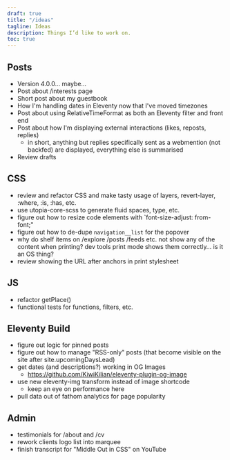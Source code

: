 ```yaml
---
draft: true
title: "/ideas"
tagline: Ideas
description: Things I’d like to work on.
toc: true
---
```


## Posts

- Version 4.0.0… maybe…
- Post about /interests page
- Short post about my guestbook
- How I'm handling dates in Eleventy now that I've moved timezones
- Post about using RelativeTimeFormat as both an Eleventy filter and front end
- Post about how I'm displaying external interactions (likes, reposts, replies)
    - in short, anything but replies specifically sent as a webmention (not backfed) are displayed, everything else is summarised
- Review drafts

## CSS

- review and refactor CSS and make tasty usage of layers, revert-layer, :where, :is, :has, etc.
- use utopia-core-scss to generate fluid spaces, type, etc.
- figure out how to resize code elements with `font-size-adjust: from-font;"
- figure out how to de-dupe `navigation__list` for the popover
- why do shelf items on /explore /posts /feeds etc. not show any of the content when printing? dev tools print mode shows them correctly… is it an OS thing?
- review showing the URL after anchors in print stylesheet

## JS

- refactor getPlace()
- functional tests for functions, filters, etc.

## Eleventy Build

- figure out logic for pinned posts
- figure out how to manage "RSS-only" posts (that become visible on the site after site.upcomingDaysLead)
- get dates (and descriptions?) working in OG Images
    - https://github.com/KiwiKilian/eleventy-plugin-og-image
- use new eleventy-img transform instead of image shortcode
    - keep an eye on performance here
- pull data out of fathom analytics for page popularity

## Admin

- testimonials for /about and /cv
- rework clients logo list into marquee
- finish transcript for "Middle Out in CSS" on YouTube
